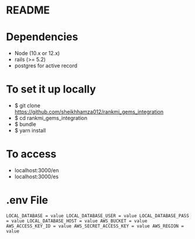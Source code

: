 # README

# Dependencies
- Node (10.x or 12.x)
- rails (>= 5.2)
- postgres for active record

# To set it up locally
- $ git clone https://github.com/sheikhhamza012/rankmi_gems_integration
- $ cd rankmi_gems_integration
- $ bundle
- $ yarn install

# To access 
- localhost:3000/en
- localhost:3000/es

# .env File
` LOCAL_DATABASE = value
LOCAL_DATABASE_USER = value
LOCAL_DATABASE_PASS = value
LOCAL_DATABASE_HOST = value
AWS_BUCKET = value
AWS_ACCESS_KEY_ID = value
AWS_SECRET_ACCESS_KEY = value
AWS_REGION = value `